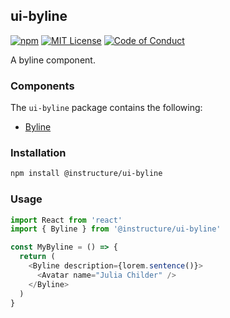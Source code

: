 ## ui-byline

[![npm][npm]][npm-url]
[![MIT License][license-badge]][license]
[![Code of Conduct][coc-badge]][coc]

A byline component.

### Components

The `ui-byline` package contains the following:

- [Byline](#Byline)

### Installation

```sh
npm install @instructure/ui-byline
```

### Usage

```js
import React from 'react'
import { Byline } from '@instructure/ui-byline'

const MyByline = () => {
  return (
    <Byline description={lorem.sentence()}>
      <Avatar name="Julia Childer" />
    </Byline>
  )
}
```

[npm]: https://img.shields.io/npm/v/@instructure/ui-byline.svg
[npm-url]: https://npmjs.com/package/@instructure/ui-byline
[license-badge]: https://img.shields.io/npm/l/instructure-ui.svg?style=flat-square
[license]: https://github.com/instructure/instructure-ui/blob/master/LICENSE.md
[coc-badge]: https://img.shields.io/badge/code%20of-conduct-ff69b4.svg?style=flat-square
[coc]: https://github.com/instructure/instructure-ui/blob/master/CODE_OF_CONDUCT.md
